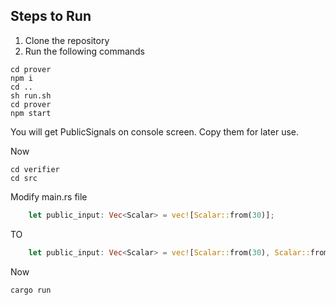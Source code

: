 ## Steps to Run
1. Clone the repository
2. Run the following commands
```
cd prover
npm i
cd ..
sh run.sh
cd prover
npm start
```
You will get PublicSignals on console screen. Copy them for later use.

Now
```
cd verifier
cd src
```

Modify main.rs file 
```rust
    let public_input: Vec<Scalar> = vec![Scalar::from(30)];
```
TO
```rust
    let public_input: Vec<Scalar> = vec![Scalar::from(30), Scalar::from(${PublicSignals `Copied Earlier`})];
```

Now
```
cargo run 
```